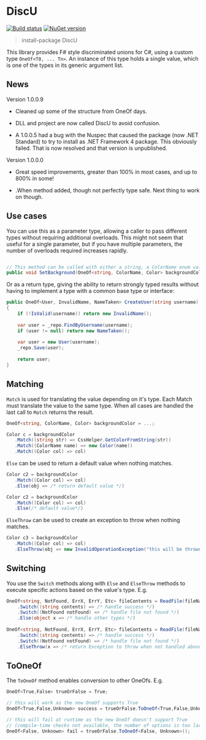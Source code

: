 # DiscU
[![Build status](https://ci.appveyor.com/api/projects/status/h67jylh563m71kaq/branch/DiscU?svg=true)](https://ci.appveyor.com/project/jamesbascle/oneof/branch/DiscU)
[![NuGet version](https://badge.fury.io/nu/DiscU.svg)](https://badge.fury.io/nu/DiscU)



> install-package DiscU


This library provides F# style discriminated unions for C#, using a custom type ```OneOf<T0, ... Tn>```. An instance of this type holds a single value, which is one of the types in its generic argument list.

News
---
Version 1.0.0.9

* Cleaned up some of the structure from OneOf days.

* DLL and project are now called DiscU to avoid confusion.

* A 1.0.0.5 had a bug with the Nuspec that caused the package (now .NET Standard) to try to install as .NET Framework 4 package.  This obviously failed.  That is now resolved and that version is unpublished.

Version 1.0.0.0

* Great speed improvements, greater than 100% in most cases, and up to 800% in some!

* .When method added, though not perfectly type safe.  Next thing to work on though.


Use cases
-------

You can use this as a parameter type, allowing a caller to pass different types without requiring additional overloads. This might not seem that useful for a single parameter, but if you have multiple parameters, the number of overloads required increases rapidly.

```C#

// This method can be called with either a string, a ColorName enum value or a Color instance.
public void SetBackground(OneOf<string, ColorName, Color> backgroundColor) { ... }

```
Or as a return type, giving the ability to return strongly typed results without having to implement a type with a common base type or interface:

```C#
public OneOf<User, InvalidName, NameTaken> CreateUser(string username)
{
    if (!IsValid(username)) return new InvalidName();
    
    var user = _repo.FindByUsername(username);
    if (user != null) return new NameTaken();
    
    var user = new User(username);
    _repo.Save(user);
    
    return user;
}

```

Matching
-------

`Match` is used for translating the value depending on it's type.  Each Match must translate the value to the same type.
When all cases are handled the last call to `Match` returns the result.    
```C#
OneOf<string, ColorName, Color> backgroundColor = ...;

Color c = backgroundColor
   .Match((string str) => CssHelper.GetColorFromString(str))
   .Match((ColorName name) => new Color(name))
   .Match((Color col) => col)
```
`Else` can be used to return a default value when nothing matches.
```C#
Color c2 = backgroundColor
   .Match((Color col) => col)
   .Else(obj => /* return default value */)

Color c2 = backgroundColor
   .Match((Color col) => col)
   .Else(/* default value*/)
```
`ElseThrow` can be used to create an exception to throw when nothing matches.
```C#
Color c3 = backgroundColor
   .Match((Color col) => col)
   .ElseThrow(obj => new InvalidOperationException("this will be thrown when not Color"))
```

Switching
-------

You use the `Switch` methods along with `Else` and `ElseThrow` methods to execute specific actions based on the value's type. E.g.

```C#
OneOf<string, NotFound, ErrX, ErrY, Etc> fileContents = ReadFile(fileName)
    .Switch((string contents) => /* handle success */)
    .Switch((NotFound notFound) => /* handle file not found */)
    .Else(object x => /* handle other types */)
    
OneOf<string, NotFound, ErrX, ErrY, Etc> fileContents = ReadFile(fileName)
    .Switch((string contents) => /* handle success */)
    .Switch((NotFound notFound) => /* handle file not found */)
    .ElseThrow(x => /* return Exception to throw when not handled above by any Switch's */);
```

ToOneOf
-------

The `ToOneOf` method enables conversion to other OneOfs. E.g.

```C#
OneOf<True,False> trueOrFalse = True;

// this will work as the new OneOf supports True
OneOf<True,False,Unknown> success = trueOrFalse.ToOneOf<True,False,Unknown>();

// this will fail at runtime as the new OneOf doesn't support True
// (compile-time checks not available, the number of options is too large)
OneOf<False, Unknown> fail = trueOrFalse.ToOneOf<False, Unknown>();
```
